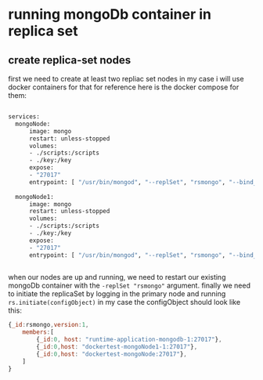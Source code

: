 # running mongoDb container in replica set

## create replica-set nodes

first we need to create at least two repliac set nodes in my case i will use docker containers for that
for reference here is the docker compose for them:

```dockerfile

services:
  mongoNode: 
      image: mongo
      restart: unless-stopped
      volumes:
      - ./scripts:/scripts
      - ./key:/key
      expose: 
      - "27017"
      entrypoint: [ "/usr/bin/mongod", "--replSet", "rsmongo", "--bind_ip_all", "--keyFile", "/key/mongoRs.key"]
  
  mongoNode1: 
      image: mongo
      restart: unless-stopped
      volumes:
      - ./scripts:/scripts
      - ./key:/key
      expose: 
      - "27017"
      entrypoint: [ "/usr/bin/mongod", "--replSet", "rsmongo", "--bind_ip_all", "--keyFile", "/key/mongoRs.key"]
      
```

when our nodes are up and running, we need to restart our existing mongoDb container with the `-replSet "rsmongo"` argument. 
finally we need to initiate the replicaSet by logging in the primary node and running  `rs.initiate(configObject)`  in my case the configObject should look like this:


```js
{_id:rsmongo,version:1,
    members:[
        {_id:0, host: "runtime-application-mongodb-1:27017"},
        {_id:0,host: "dockertest-mongoNode1-1:27017"},
        {_id:0,host: "dockertest-mongoNode:27017"},
    ]
}
  
```
